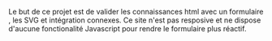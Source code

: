Le but de ce projet est de valider les connaissances html avec un formulaire , les SVG et intégration connexes. 
Ce site n'est pas resposive et ne dispose d'aucune fonctionalité Javascript pour rendre le formulaire plus réactif. 
